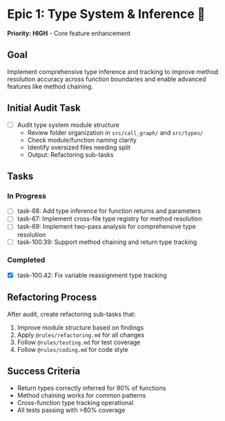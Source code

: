 # Epic 1: Type System & Inference 🧠

**Priority: HIGH** - Core feature enhancement

## Goal
Implement comprehensive type inference and tracking to improve method resolution accuracy across function boundaries and enable advanced features like method chaining.

## Initial Audit Task
- [ ] Audit type system module structure
  - Review folder organization in `src/call_graph/` and `src/types/`
  - Check module/function naming clarity
  - Identify oversized files needing split
  - Output: Refactoring sub-tasks

## Tasks

### In Progress
- [ ] task-68: Add type inference for function returns and parameters
- [ ] task-67: Implement cross-file type registry for method resolution
- [ ] task-69: Implement two-pass analysis for comprehensive type resolution
- [ ] task-100.39: Support method chaining and return type tracking

### Completed
- [x] task-100.42: Fix variable reassignment type tracking

## Refactoring Process
After audit, create refactoring sub-tasks that:
1. Improve module structure based on findings
2. Apply `@rules/refactoring.md` for all changes
3. Follow `@rules/testing.md` for test coverage
4. Follow `@rules/coding.md` for code style

## Success Criteria
- Return types correctly inferred for 90% of functions
- Method chaining works for common patterns
- Cross-function type tracking operational
- All tests passing with >80% coverage